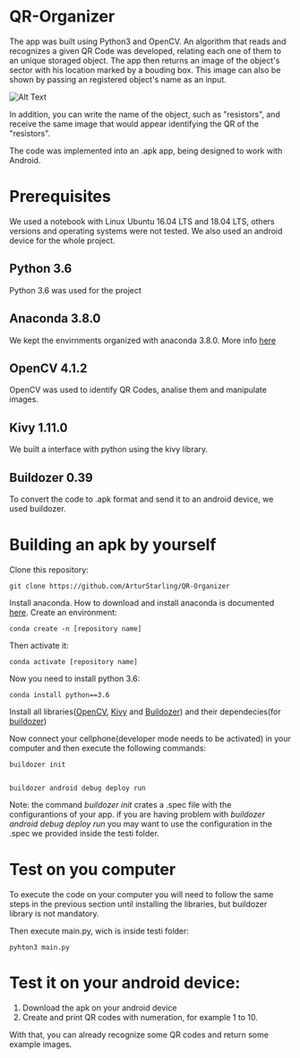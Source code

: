 # QR-Organizer
The app was built using Python3 and OpenCV. An algorithm that reads and recognizes a given QR Code was developed, relating each one of them to an unique storaged object. The app then returns an image of the object's sector with his location marked by a bouding box. This image can also be shown by passing an registered object's name as an input.

![Alt Text](https://thumbs.gfycat.com/AcademicHandmadeIberiannase-size_restricted.gif)

In addition, you can write the name of the object, such as "resistors", and receive the same image that would appear identifying the QR of the "resistors".

The code was implemented into an .apk app, being designed to work with Android. 



# Prerequisites
We used a notebook with Linux Ubuntu 16.04 LTS and 18.04 LTS, others versions and operating systems were not tested. We also used an android device for the whole project.

## Python 3.6 
Python 3.6 was used for the project


## Anaconda 3.8.0
We kept the envirnments organized with anaconda 3.8.0. More info [here](https://www.anaconda.com/products/individual)

## OpenCV 4.1.2
OpenCV was used to identify QR Codes, analise them and manipulate images.

## Kivy 1.11.0
We built a interface with python using the kivy library.

## Buildozer 0.39
To convert the code to .apk format and send it to an android device, we used buildozer.


# Building an apk by yourself
Clone this repository:

	git clone https://github.com/ArturStarling/QR-Organizer
	
Install anaconda. How to download and install anaconda is documented [here](https://docs.anaconda.com/anaconda/install/).
Create an environment:

	conda create -n [repository name]
	
Then activate it:

	conda activate [repository name]
	
Now you need to install python 3.6:

	conda install python==3.6

Install all libraries([OpenCV](https://anaconda.org/conda-forge/opencv), [Kivy](https://anaconda.org/conda-forge/kivy) and [Buildozer](https://anaconda.org/travis/buildozer)) and their dependecies(for [buildozer](https://buildozer.readthedocs.io/en/latest/installation.html))

Now connect your cellphone(developer mode needs to be activated) in your computer and then execute the following commands:
	
	buildozer init


	buildozer android debug deploy run
	
Note: the command *buildozer init* crates a .spec file with the configurantions of your app. if you are having problem with *buildozer android debug deploy run* you may want to use the configuration in the .spec we provided inside the testi folder.

# Test on you computer
To execute the code on your computer you will need to follow the same steps in the previous section until installing the libraries, but buildozer library is not mandatory.

Then execute main.py, wich is inside testi folder:
	
	pyhton3 main.py 

# Test it on your android device:
1. Download the apk on your android device
2. Create and print QR codes with numeration, for example 1 to 10.

With that, you can already recognize some QR codes and return some example images.
